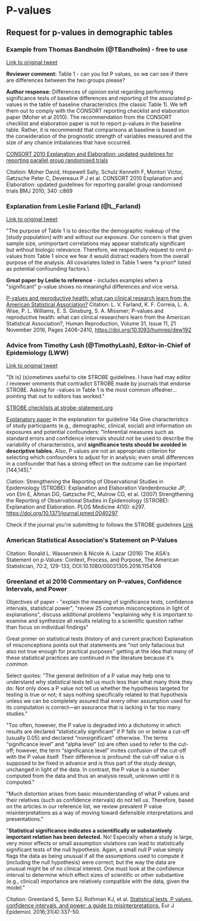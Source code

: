 # P-values

## Request for p-values in demographic tables


### Example from Thomas Bandholm (@TBandholm) - free to use
[Link to original tweet](https://twitter.com/TBandholm/status/1096038676533071872) 

<p>

**Reviewer comment:** Table 1 - can you list P values, so we can see if there are differences between the two groups please? 
<p>
  
**Author response:** Differences of opinion exist regarding performing significance tests of
baseline differences and reporting of the associated p-values in the table of baseline characteristics
(the classic Table 1). We left them out to comply with the CONSORT reporting checklist and elaboration paper (Moher et al 2010).
The recommendation from the CONSORT checklist and elaboration paper is not to report p-values in the baseline table.
Rather, it is recommendd that comparisons at baseline is based on the conwideration of the prognostic strength of variables 
measured and the size of any chance imbalances
that have occurred. 
<p>
  
[CONSORT 2010 Explanation and Elaboration: updated guidelines for reporting parallel group randomised trials](https://www.bmj.com/content/340/bmj.c869) 

Citation: Moher David, Hopewell Sally, Schulz Kenneth F, Montori Victor, Gøtzsche Peter C, Devereaux P J et al. CONSORT 2010 Explanation and Elaboration: updated guidelines for reporting parallel group randomised trials BMJ 2010; 340 :c869

### Explanation from Leslie Farland (@L_Farland)
[Link to original tweet](https://twitter.com/l_farland/status/1064635004393648129)

<p>
"The purpose of Table 1 is to describe the demographic makeup of the [study population] with and without our exposure. Our concern is that given sample size, 
unimportant correlations may appear statistically significant but without biologic relevance. 
Therefore, we respectfully request to omit p-values from Table 1 since we fear it would distract readers
from the overall purpose of the analysis. All covariates listed in Table 1 were *a priori* listed as potential confounding factors.\

**Great paper by Leslie to reference** - includes examples when a "significant" p-value shows no meaningful differences and vice versa. 

[P-values and reproductive health: what can clinical research learn from the American Statistical Association?](https://academic.oup.com/humrep/article/31/11/2406/2274306)
Citation: L. V. Farland, K. F. Correia, L. A. Wise, P. L. Williams, E. S. Ginsburg, S. A. Missmer; P-values and reproductive health: what can clinical researchers learn from the American Statistical Association?, Human Reproduction, Volume 31, Issue 11, 21 November 2016, Pages 2406–2410, https://doi.org/10.1093/humrep/dew192

### Advice from Timothy Lash (@TimothyLash), Editor-in-Chief of Epidemiology (LWW)
[Link to original tweet](https://twitter.com/TimothyLash/status/1068569433487155201)<p>
  
"[It is] (s)ometimes useful to cite STROBE guidelines. I have had may editor / reviewer omments
that contradict STROBE made by journals that endorse STROBE. Asking for -values in Table 1 is the most common offedner...
pointing that out to editors has worked."
<p>
  
[STROBE checklists at strobe-statement.org](https://www.strobe-statement.org/index.php?id=available-checklists)

[Explanatory paper](https://journals.plos.org/plosmedicine/article?id=10.1371/journal.pmed.0040297)
In the explanation for guideline 14a Give characteristics of study participants (e.g., demographic, clinical, social) and information on exposures and potential confounders:
"Inferential measures such as standard errors and confidence intervals should not be used to describe the variability of characteristics, and **significance tests should be avoided in descriptive tables.** Also, P values are not an appropriate criterion for selecting which confounders to adjust for in analysis; even small differences in a confounder that has a strong effect on the outcome can be important [144,145]."

Ciation: Strengthening the Reporting of Observational Studies in Epidemiology (STROBE): Explanation and Elaboration 
Vandenbroucke JP, von Elm E, Altman DG, Gøtzsche PC, Mulrow CD, et al. (2007) Strengthening the Reporting of Observational Studies in Epidemiology (STROBE): Explanation and Elaboration. PLOS Medicine 4(10): e297. https://doi.org/10.1371/journal.pmed.0040297

Check if the journal you're submitting to follows the STROBE guidelines [Link](https://www.strobe-statement.org/index.php?id=strobe-endorsement)

### American Statistical Association's Statement on P-Values

Citation:  Ronald L. Wasserstein & Nicole A. Lazar (2016) The ASA's Statement on p-Values: Context, Process, and Purpose, The American Statistician, 70:2, 129-133, DOI:10.1080/00031305.2016.1154108

### Greenland et al 2016 Commentary on P-values, Confidence Intervals, and Power
Objectives of paper -  "explain the meaning of significance tests, confidence intervals, statistical power", "review 25 common misconceptions in light of explanations", discuss additional problems "explaining why it is important to examine and synthesize all results relating to a scientific question rather than focus on individual findings"

Great primer on statistical tests (history of and current practice)
Explanation of misconceptions points out that statements are "not only fallacious but also not true enough for practical purposes" getting at the idea that many of these statistical practices are continued in the literature because it's common

Select quotes:
"The general definition of a P value may help one to understand why statistical tests tell us much less than what many think they do: Not only does a P value not tell us whether the hypothesis targeted for testing is true or not; it says nothing specifically related to that hypothesis unless we can be completely assured that every other assumption used for its computation is correct—an assurance that is lacking in far too many studies."

"Too often, however, the P value is degraded into a dichotomy in which results are declared “statistically significant” if P falls on or below a cut-off (usually 0.05) and declared “nonsignificant” otherwise. The terms “significance level” and “alpha level” (α) are often used to refer to the cut-off; however, the term “significance level” invites confusion of the cut-off with the P value itself. Their difference is profound: the cut-off value α is supposed to be fixed in advance and is thus part of the study design, unchanged in light of the data. In contrast, the P value is a number computed from the data and thus an analysis result, unknown until it is computed."

"Much distortion arises from basic misunderstanding of what P values and their relatives (such as confidence intervals) do not tell us. Therefore, based on the articles in our reference list, we review prevalent P value misinterpretations as a way of moving toward defensible interpretations and presentations."

"**Statistical significance indicates a scientifically or substantively important relation has been detected.** No! Especially when a study is large, very minor effects or small assumption violations can lead to statistically significant tests of the null hypothesis. Again, a small null P value simply flags the data as being unusual if all the assumptions used to compute it (including the null hypothesis) were correct; but the way the data are unusual might be of no clinical interest. One must look at the confidence interval to determine which effect sizes of scientific or other substantive (e.g., clinical) importance are relatively compatible with the data, given the model."


Citation: Greenland S, Senn SJ, Rothman KJ, et al. [Statistical tests, P values, confidence intervals, and power: a guide to misinterpretations.](https://www.ncbi.nlm.nih.gov/pmc/articles/PMC4877414/) Eur J Epidemiol. 2016;31(4):337-50.





